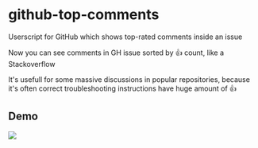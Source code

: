 # github-top-comments
Userscript for GitHub which shows top-rated comments inside an issue

Now you can see comments in GH issue sorted by 👍 count, like a Stackoverflow

It's usefull for some massive discussions in popular repositories, because it's often correct troubleshooting instructions have huge amount of 👍

## Demo
![](https://i.imgur.com/K285xFu.png)
